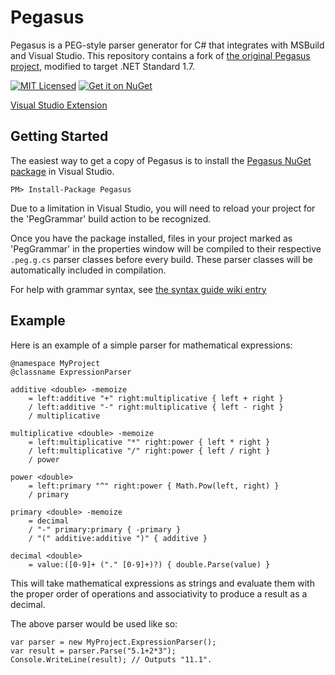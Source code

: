 Pegasus
=======

Pegasus is a PEG-style parser generator for C# that integrates with MSBuild and Visual Studio.
This repository contains a fork of [the original Pegasus project](https://github.com/otac0n/Pegasus),
modified to target .NET Standard 1.7.

[![MIT Licensed](https://img.shields.io/badge/license-MIT-blue.svg?style=flat-square)](https://github.com/otac0n/Pegasus/blob/master/license.md)
[![Get it on NuGet](https://img.shields.io/nuget/v/Pegasus.svg?style=flat-square)](http://nuget.org/packages/Pegasus)

[Visual Studio Extension](https://marketplace.visualstudio.com/items?itemName=JohnGietzen.Pegasus)

Getting Started
---------------

The easiest way to get a copy of Pegasus is to install the [Pegasus NuGet package](http://nuget.org/packages/Pegasus) in Visual Studio.

    PM> Install-Package Pegasus

Due to a limitation in Visual Studio, you will need to reload your project for the 'PegGrammar' build action to be recognized.

Once you have the package installed, files in your project marked as 'PegGrammar' in the properties window will be compiled to their respective `.peg.g.cs` parser classes before every build.  These parser classes will be automatically included in compilation.

For help with grammar syntax, see [the syntax guide wiki entry](https://github.com/otac0n/Pegasus/wiki/Syntax-Guide)

Example
-------

Here is an example of a simple parser for mathematical expressions:

    @namespace MyProject
    @classname ExpressionParser

    additive <double> -memoize
        = left:additive "+" right:multiplicative { left + right }
        / left:additive "-" right:multiplicative { left - right }
        / multiplicative

    multiplicative <double> -memoize
        = left:multiplicative "*" right:power { left * right }
        / left:multiplicative "/" right:power { left / right }
        / power

    power <double>
        = left:primary "^" right:power { Math.Pow(left, right) }
        / primary

    primary <double> -memoize
        = decimal
        / "-" primary:primary { -primary }
        / "(" additive:additive ")" { additive }

    decimal <double>
        = value:([0-9]+ ("." [0-9]+)?) { double.Parse(value) }

This will take mathematical expressions as strings and evaluate them with the proper order of operations and associativity to produce a result as a decimal.

The above parser would be used like so:

    var parser = new MyProject.ExpressionParser();
    var result = parser.Parse("5.1+2*3");
    Console.WriteLine(result); // Outputs "11.1".
